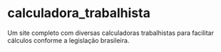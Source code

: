 # calculadora_trabalhista
Um site completo com diversas calculadoras trabalhistas para facilitar cálculos conforme a legislação brasileira.
